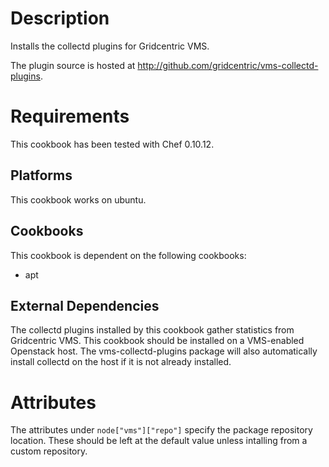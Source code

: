 Description
===========

Installs the collectd plugins for Gridcentric VMS.

The plugin source is hosted at http://github.com/gridcentric/vms-collectd-plugins.

Requirements
============

This cookbook has been tested with Chef 0.10.12.

Platforms
---------

This cookbook works on ubuntu.

Cookbooks
---------

This cookbook is dependent on the following cookbooks:

* apt

External Dependencies
---------------------

The collectd plugins installed by this cookbook gather statistics from
Gridcentric VMS. This cookbook should be installed on a VMS-enabled Openstack
host. The vms-collectd-plugins package will also automatically install collectd
on the host if it is not already installed.

Attributes
==========

The attributes under `node["vms"]["repo"]` specify the package repository
location. These should be left at the default value unless intalling from a
custom repository.
